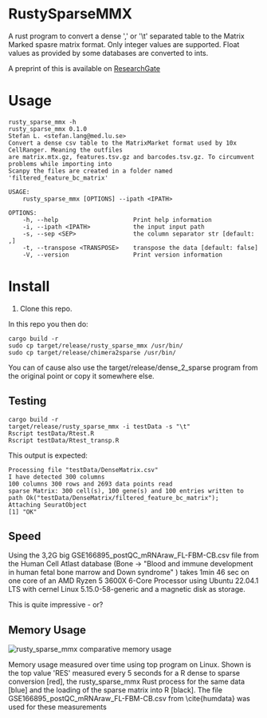 # RustySparseMMX

A rust program to convert a dense ',' or '\t' separated table to the Matrix Marked spasre matrix format.
Only integer values are supported. Float values as provided by some databases are converted to ints.

A preprint of this is available on [ResearchGate](https://www.researchgate.net/publication/368667970_dense2sparse_a_Rust_program_to_convert_published_SingleCell_dense_matrices_to_the_MatrixMarket_format)
# Usage

```
rusty_sparse_mmx -h
rusty_sparse_mmx 0.1.0
Stefan L. <stefan.lang@med.lu.se>
Convert a dense csv table to the MatrixMarket format used by 10x CellRanger. Meaning the outfiles
are matrix.mtx.gz, features.tsv.gz and barcodes.tsv.gz. To circumvent problems while importing into
Scanpy the files are created in a folder named 'filtered_feature_bc_matrix'

USAGE:
    rusty_sparse_mmx [OPTIONS] --ipath <IPATH>

OPTIONS:
    -h, --help                     Print help information
    -i, --ipath <IPATH>            the input input path
    -s, --sep <SEP>                the column separator str [default: ,]
    -t, --transpose <TRANSPOSE>    transpose the data [default: false]
    -V, --version                  Print version information
```


# Install

1. Clone this repo.

In this repo you then do:

```
cargo build -r
sudo cp target/release/rusty_sparse_mmx /usr/bin/
sudo cp target/release/chimera2sparse /usr/bin/
```

You can of cause also use the target/release/dense_2_sparse program from the original point or copy it somewhere else.


## Testing

```
cargo build -r
target/release/rusty_sparse_mmx -i testData -s "\t"
Rscript testData/Rtest.R
Rscript testData/Rtest_transp.R
```

This output is expected:

```
Processing file "testData/DenseMatrix.csv"
I have detected 300 columns
100 columns 300 rows and 2693 data points read
sparse Matrix: 300 cell(s), 100 gene(s) and 100 entries written to path Ok("testData/DenseMatrix/filtered_feature_bc_matrix"); 
Attaching SeuratObject
[1] "OK"
```

## Speed

Using the 3,2G big GSE166895_postQC_mRNAraw_FL-FBM-CB.csv file from the Human Cell Atlast database (Bone -> "Blood and immune development in human fetal bone marrow and Down syndrome" )
takes 1min 46 sec on one core of an AMD Ryzen 5 3600X 6-Core Processor using Ubuntu 22.04.1 LTS with cernel Linux 5.15.0-58-generic and a magnetic disk as storage.

This is quite impressive - or?


## Memory Usage

![rusty_sparse_mmx comparative memory usage](MemoryUsage)

Memory usage measured over time using top program on Linux. Shown is the top value 'RES' measured every 5 seconds for a R dense to sparse conversion [red], the rusty_sparse_mmx Rust process for the same data [blue] and the loading of the sparse matrix into R [black]. The file GSE166895_postQC_mRNAraw_FL-FBM-CB.csv from \cite{humdata} was used for these measurements
